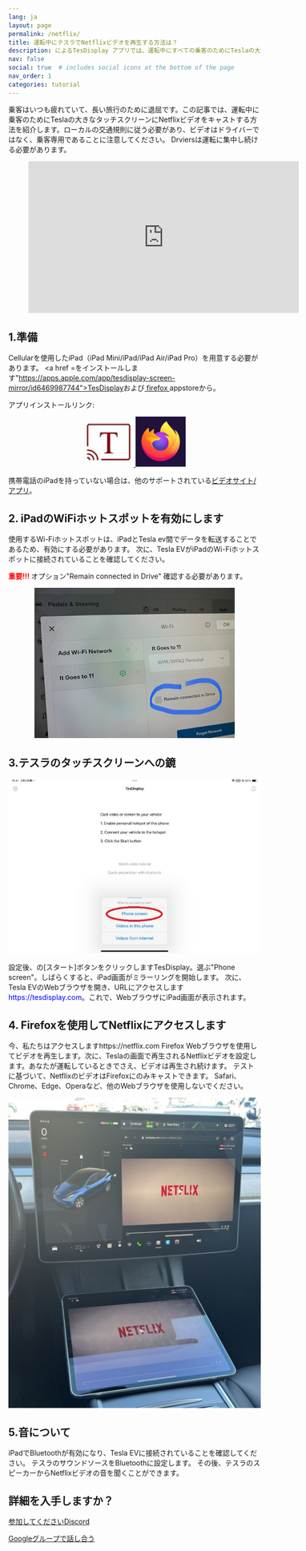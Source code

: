 ```yaml
---
lang: ja
layout: page
permalink: /netflix/
title: 運転中にテスラでNetflixビデオを再生する方法は？
description: によるTesDisplay アプリでは、運転中にすべての乗客のためにTeslaの大きなタッチスクリーンにNetflixビデオをキャストできます。
nav: false
social: true  # includes social icons at the bottom of the page
nav_order: 1
categories: tutorial
---
```


乗客はいつも疲れていて、長い旅行のために退屈です。この記事では、運転中に乗客のためにTeslaの大きなタッチスクリーンにNetflixビデオをキャストする方法を紹介します。ローカルの交通規則に従う必要があり、ビデオはドライバーではなく、乗客専用であることに注意してください。 Drviersは運転に集中し続ける必要があります。

<!-- blank line -->
<figure class="video-container">
  <iframe width="540" height="303" src="https://www.youtube.com/embed/O31JLO208nQ" frameborder="0" allowfullscreen="true"> </iframe>
</figure>
<!-- blank line -->

## 1.準備
Cellularを使用したiPad（iPad Mini/iPad/iPad Air/iPad Pro）を用意する必要があります。
<a href =をインストールします"https://apps.apple.com/app/tesdisplay-screen-mirror/id6469987744">TesDisplay</a>および<a href ="https://apps.apple.com/app/firefox-private-safe-browser/id989804926"> firefox </a> appstoreから。

アプリインストールリンク:
<p style="text-align: center;">
<a id ="TesDisplay" href ="https://apps.apple.com/app/tesdisplay-screen-mirror/id6469987744">
<img src="/assets/img/logo.png" height="100px">
</a>
<a id ="FireFox" href ="https://apps.apple.com/app/firefox-private-safe-browser/id989804926">
<img src="/assets/img/firefox.webp" height="100px">
</a>
</p>
携帯電話のiPadを持っていない場合は、他のサポートされている<a href =を見ることができます。"/sites">ビデオサイト/アプリ</a>。

## 2. iPadのWiFiホットスポットを有効にします
<p>使用するWi-Fiホットスポットは、iPadとTesla ev間でデータを転送することであるため、有効にする必要があります。
次に、Tesla EVがiPadのWi-Fiホットスポットに接続されていることを確認してください。</p>
<p><span style="color: red"> <b>重要!!! </b></span> オプション"Remain connected in Drive" 確認する必要があります。</p>
<p style="text-align: center;">
<img src="/assets/img/wifi-connected.jpg" height="300px">
</p>

## 3.テスラのタッチスクリーンへの鏡
<p style="text-align: center;">
<img src="/assets/img/ipad-screen.jpg" alt="The start choice of TesDisplay app for using Netflix" width="540px">
</p>
設定後、の[スタート]ボタンをクリックしますTesDisplay。選ぶ"Phone screen"。しばらくすると、iPad画面がミラーリングを開始します。
次に、Tesla EVのWebブラウザを開き、URLにアクセスします<span style="color:blue">https://tesdisplay.com</span>。これで、WebブラウザにiPad画面が表示されます。

## 4. Firefoxを使用してNetflixにアクセスします
今、私たちはアクセスしますhttps://netflix.com Firefox Webブラウザを使用してビデオを再生します。次に、Teslaの画面で再生されるNetflixビデオを設定します。あなたが運転しているときでさえ、ビデオは再生され続けます。
テストに基づいて、NetflixのビデオはFirefoxにのみキャストできます。 Safari、Chrome、Edge、Operaなど、他のWebブラウザを使用しないでください。
<p style="text-align: center;">
<img src="/assets/img/netflix.jpg" alt="mirror Netflix video to Tesla using TesDisplay" width="590px">
</p>

## 5.音について
iPadでBluetoothが有効になり、Tesla EVに接続されていることを確認してください。
テスラのサウンドソースをBluetoothに設定します。
その後、テスラのスピーカーからNetflixビデオの音を聞くことができます。

## 詳細を入手しますか？
<p> <a href ="https://discord.gg/Tvbs9uWcN9" ターゲット="_blank">参加してくださいDiscord</a> </p>
<p> <a href ="https://groups.google.com/g/tesla-display" ターゲット="_blank"> Googleグループで話し合う</a> </p>


